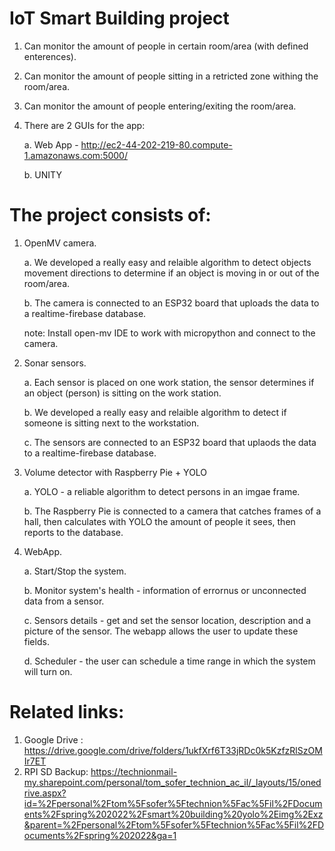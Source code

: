 # IoT Smart Building project

1. Can monitor the amount of people in certain room/area (with defined enterences).
2. Can monitor the amount of people sitting in a retricted zone withing the room/area.
3. Can monitor the amount of people entering/exiting the room/area.
4. There are 2 GUIs for the app: 

      a. Web App - http://ec2-44-202-219-80.compute-1.amazonaws.com:5000/
      
      b. UNITY

# The project consists of:
1. OpenMV camera. 

   a. We developed a really easy and relaible algorithm to detect objects movement directions to determine if an object is moving in or out of the room/area.
   
   b. The camera is connected to an ESP32 board that uploads the data to a realtime-firebase database.

   note: Install open-mv IDE to work with micropython and connect to the camera.
   
2. Sonar sensors.

   a. Each sensor is placed on one work station, the sensor determines if an object (person) is sitting on the work station.
   
   b. We developed a really easy and relaible algorithm to detect if someone is sitting next to the workstation.
   
   c. The sensors are connected to an ESP32 board that uplaods the data to a realtime-firebase database.
   
3. Volume detector with Raspberry Pie + YOLO

   a. YOLO - a reliable algorithm to detect persons in an imgae frame.
   
   b. The Raspberry Pie is connected to a camera that catches frames of a hall, then calculates with YOLO the amount of people it sees, then reports to the database.
   
4. WebApp.

   a. Start/Stop the system.
   
   b. Monitor system's health - information of errornus or unconnected data from a sensor.
   
   c. Sensors details - get and set the sensor location, description and a picture of the sensor. The webapp allows the user to update these fields.
   
   d. Scheduler - the user can schedule a time range in which the system will turn on.
  
# Related links:
1. Google Drive : https://drive.google.com/drive/folders/1ukfXrf6T33jRDc0k5KzfzRlSzOMIr7ET
2. RPI SD Backup: https://technionmail-my.sharepoint.com/personal/tom_sofer_technion_ac_il/_layouts/15/onedrive.aspx?id=%2Fpersonal%2Ftom%5Fsofer%5Ftechnion%5Fac%5Fil%2FDocuments%2Fspring%202022%2Fsmart%20building%20yolo%2Eimg%2Exz&parent=%2Fpersonal%2Ftom%5Fsofer%5Ftechnion%5Fac%5Fil%2FDocuments%2Fspring%202022&ga=1
  
